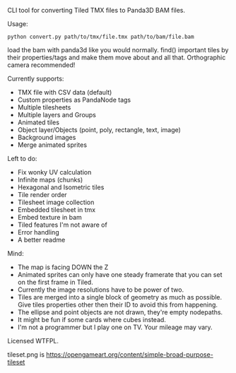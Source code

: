 CLI tool for converting Tiled TMX files to Panda3D BAM files.

Usage:
```
python convert.py path/to/tmx/file.tmx path/to/bam/file.bam
```
load the bam with panda3d like you would normally. find() important tiles by their properties/tags and make them move about and all that. Orthographic camera recommended!

Currently supports:
* TMX file with CSV data (default)
* Custom properties as PandaNode tags
* Multiple tilesheets
* Multiple layers and Groups
* Animated tiles
* Object layer/Objects (point, poly, rectangle, text, image)
* Background images
* Merge animated sprites

Left to do:
* Fix wonky UV calculation
* Infinite maps (chunks)
* Hexagonal and Isometric tiles
* Tile render order
* Tilesheet image collection
* Embedded tilesheet in tmx
* Embed texture in bam
* Tiled features I'm not aware of
* Error handling
* A better readme

Mind:
* The map is facing DOWN the Z
* Animated sprites can only have one steady framerate that you can set on the first frame in Tiled.
* Currently the image resolutions have to be power of two.
* Tiles are merged into a single block of geometry as much as possible. Give tiles properties other then their ID to avoid this from happening.
* The ellipse and point objects are not drawn, they're empty nodepaths.
* It might be fun if some cards where cubes instead.
* I'm not a programmer but I play one on TV. Your mileage may vary.

Licensed WTFPL.

tileset.png is https://opengameart.org/content/simple-broad-purpose-tileset
